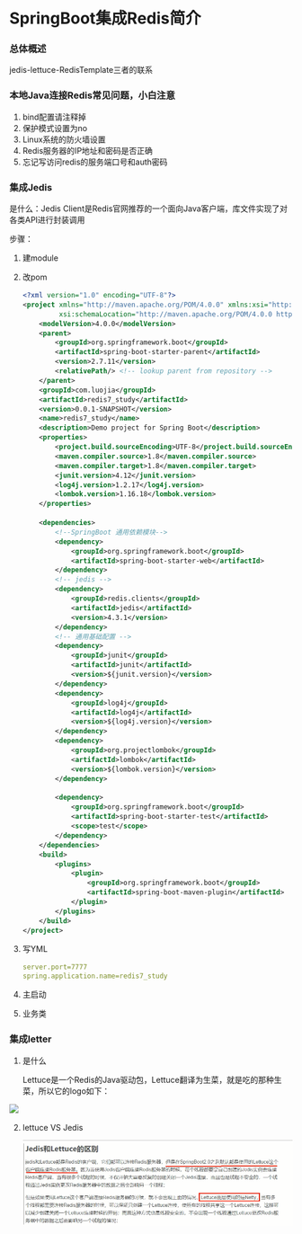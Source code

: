 # SpringBoot集成Redis简介

### 总体概述

jedis-lettuce-RedisTemplate三者的联系

### 本地Java连接Redis常见问题，小白注意

1. bind配置请注释掉
2. 保护模式设置为no
3. Linux系统的防火墙设置
4. Redis服务器的IP地址和密码是否正确
5. 忘记写访问redis的服务端口号和auth密码

### 集成Jedis

是什么：Jedis Client是Redis官网推荐的一个面向Java客户端，库文件实现了对各类API进行封装调用

步骤：

1. 建module

2. 改pom

   ```xml
   <?xml version="1.0" encoding="UTF-8"?>
   <project xmlns="http://maven.apache.org/POM/4.0.0" xmlns:xsi="http://www.w3.org/2001/XMLSchema-instance"
            xsi:schemaLocation="http://maven.apache.org/POM/4.0.0 https://maven.apache.org/xsd/maven-4.0.0.xsd">
       <modelVersion>4.0.0</modelVersion>
       <parent>
           <groupId>org.springframework.boot</groupId>
           <artifactId>spring-boot-starter-parent</artifactId>
           <version>2.7.11</version>
           <relativePath/> <!-- lookup parent from repository -->
       </parent>
       <groupId>com.luojia</groupId>
       <artifactId>redis7_study</artifactId>
       <version>0.0.1-SNAPSHOT</version>
       <name>redis7_study</name>
       <description>Demo project for Spring Boot</description>
       <properties>
           <project.build.sourceEncoding>UTF-8</project.build.sourceEncoding>
           <maven.compiler.source>1.8</maven.compiler.source>
           <maven.compiler.target>1.8</maven.compiler.target>
           <junit.version>4.12</junit.version>
           <log4j.version>1.2.17</log4j.version>
           <lombok.version>1.16.18</lombok.version>
       </properties>

       <dependencies>
           <!--SpringBoot 通用依赖模块-->
           <dependency>
               <groupId>org.springframework.boot</groupId>
               <artifactId>spring-boot-starter-web</artifactId>
           </dependency>
           <!-- jedis -->
           <dependency>
               <groupId>redis.clients</groupId>
               <artifactId>jedis</artifactId>
               <version>4.3.1</version>
           </dependency>
           <!-- 通用基础配置 -->
           <dependency>
               <groupId>junit</groupId>
               <artifactId>junit</artifactId>
               <version>${junit.version}</version>
           </dependency>
           <dependency>
               <groupId>log4j</groupId>
               <artifactId>log4j</artifactId>
               <version>${log4j.version}</version>
           </dependency>
           <dependency>
               <groupId>org.projectlombok</groupId>
               <artifactId>lombok</artifactId>
               <version>${lombok.version}</version>
           </dependency>

           <dependency>
               <groupId>org.springframework.boot</groupId>
               <artifactId>spring-boot-starter-test</artifactId>
               <scope>test</scope>
           </dependency>
       </dependencies>
       <build>
           <plugins>
               <plugin>
                   <groupId>org.springframework.boot</groupId>
                   <artifactId>spring-boot-maven-plugin</artifactId>
               </plugin>
           </plugins>
       </build>
   </project>
   ```

3. 写YML

   ```yaml
   server.port=7777
   spring.application.name=redis7_study
   ```

4. 主启动

5. 业务类

### 集成letter

1. 是什么

   Lettuce是一个Redis的Java驱动包，Lettuce翻译为生菜，就是吃的那种生菜，所以它的logo如下：

![](images/1.Redis驱动之Lettuce.jpg)

2. lettuce VS Jedis

   ![](images/2.lettuce-VS-Jedis.jpg)





